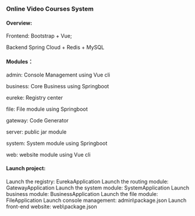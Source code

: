### Online Video Courses System

#### Overview:

Frontend: Bootstrap + Vue;

Backend Spring Cloud + Redis + MySQL

#### Modules：

admin: Console Management using Vue cli

business: Core Business using Springboot

eureke: Registry center

file: File module using Springboot

gateway: Code Generator

server: public jar module

system: System module using Springboot

web: website module using Vue cli

#### **Launch project:**

Launch the registry: EurekaApplication
Launch the routing module: GatewayApplication
Launch the system module: SystemApplication
Launch business module: BusinessApplication
Launch the file module: FileApplication
Launch console management: admin\package.json
Launch front-end website: web\package.json

